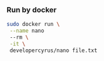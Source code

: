 ### Run by docker 
```bash
sudo docker run \
 --name nano
 --rm \
 -it \
 developercyrus/nano file.txt
```
